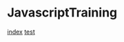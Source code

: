 # JavascriptTraining


[index](http://projectsunday.github.io/javascripttraining/)
[test](http://projectsunday.github.io/javascripttraining/test/test.html)


